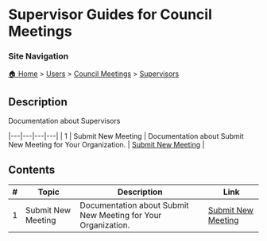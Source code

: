 <!-- description: Documentation about Supervisors -->
# Supervisor Guides for Council Meetings

### Site Navigation
[🏠 Home](../../../README.md) > [Users](../../README.md) > [Council Meetings](../README.md) > [Supervisors](README.md)

## Description
Documentation about Supervisors

|---|---|---|---|
| 1 | Submit New Meeting | Documentation about Submit New Meeting for Your Organization. | [Submit New Meeting](submit-new-meeting.md) |

## Contents

| **#** | **Topic** | **Description** | **Link** |
|---|---|---|---|
| 1 | Submit New Meeting | Documentation about Submit New Meeting for Your Organization. | [Submit New Meeting](submit-new-meeting.md) |